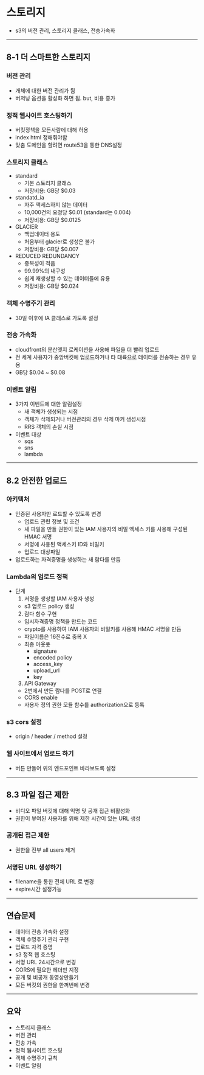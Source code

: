 # 스토리지

- s3의 버전 관리, 스토리지 클래스, 전송가속화

---

## 8-1 더 스마트한 스토리지

### 버전 관리

- 개체에 대한 버전 관리가 됨
- 버저닝 옵션을 활성화 하면 됨. but, 비용 증가

### 정적 웹사이트 호스팅하기

- 버킷정책을 모든사람에 대해 허용
- index html 정해줘야함
- 맞춤 도메인을 할려면 route53을 통한 DNS설정

### 스토리지 클래스

- standard
  - 기본 스토리지 클래스
  - 저장비용: GB당 $0.03
- standatd_ia
  - 자주 액세스하지 않는 데이터
  - 10,000건의 요청당 $0.01 (standard는 0.004)
  - 저장비용: GB당 $0.0125
- GLACIER
  - 백업데이터 용도
  - 처음부터 glacier로 생성은 불가
  - 저장비용: GB당 $0.007
- REDUCED REDUNDANCY
  - 중복성이 적음
  - 99.99%의 내구성
  - 쉽게 재생성할 수 있는 데이터들에 유용
  - 저장비용: GB당 $0.024

### 객체 수명주기 관리

- 30일 이후에 IA 클래스로 가도록 설정

### 전송 가속화

- cloudfront의 분산엣지 로케이션을 사용해 파일을 더 빨리 업로드
- 전 세계 사용자가 중앙버킷에 업로드하거나 타 대륙으로 데이터를 전송하는 경우 유용
- GB당 $0.04 ~ $0.08

### 이벤트 알림

- 3가지 이벤트에 대한 알림설정
  - 새 객체가 생성되는 시점
  - 객체가 삭제되거나 버전관리의 경우 삭제 마커 생성시점
  - RRS 객체의 손실 시점
- 이벤트 대상
  - sqs
  - sns
  - lambda

---

## 8.2 안전한 업로드

### 아키텍처

- 인증된 사용자만 로드할 수 있도록 변경
  - 업로드 관련 정보 및 조건
  - 새 파일을 만들 권한이 있는 IAM 사용자의 비밀 엑세스 키를 사용해 구성된 HMAC 서명
  - 서명에 사용된 액세스키 ID와 비밀키
  - 업로드 대상파일
- 업로드하는 자격증명을 생성하는 새 람다를 만듬

### Lambda의 업로드 정책

- 단계
  1. 서명을 생성할 IAM 사용자 생성
  - s3 업로드 policy 생성
  2. 람다 함수 구현
  - 임시자격증명 정책을 만드는 코드
  - crypto를 사용하여 IAM 사용자의 비밀키를 사용해 HMAC 서명을 만듬
  - 파일이름은 16진수로 중복 X
  - 최종 아웃풋
    - signature
    - encoded policy
    - access_key
    - upload_url
    - key
  3. API Gateway
  - 2번에서 만든 람다를 POST로 연결
  - CORS enable
  - 사용자 정의 권한 모듈 함수를 authorization으로 등록

### s3 cors 설정

- origin / header / method 설정
  
### 웹 사이트에서 업로드 하기

- 버튼 만들어 위의 엔드포인트 바라보도록 설정

---

## 8.3 파일 접근 제한

- 비디오 파일 버킷에 대해 익명 및 공개 접근 비활성화
- 권한이 부여된 사용자를 위해 제한 시간이 있는 URL 생성

### 공개된 접근 제한

- 권한을 전부 all users 제거

### 서명된 URL 생성하기

- filename을 통한 전체 URL 로 변경
- expire시간 설정가능

---

## 연습문제

- 데이터 전송 가속화 설정
- 객체 수명주기 관리 구현
- 업로드 자격 증명
- s3 정적 웹 호스팅
- 서명 URL 24시간으로 변경
- CORS에 필요한 헤더만 지정
- 공개 및 비공개 동영상만들기
- 모든 버킷의 권한을 한꺼번에 변경
  
---

## 요약

- 스토리지 클래스
- 버전 관리
- 전송 가속
- 정적 웹사이트 호스팅
- 객체 수명주기 규칙
- 이벤트 알림
